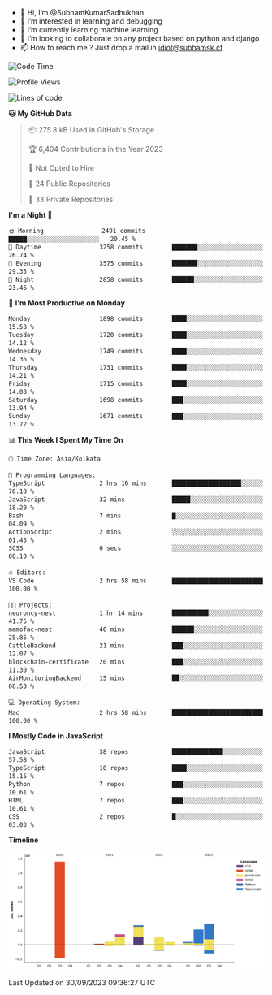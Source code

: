 - 👋 Hi, I’m @SubhamKumarSadhukhan
- 👀 I’m interested in learning and debugging
- 🌱 I’m currently learning machine learning
- 💞️ I’m looking to collaborate on any project based on python and django
- 📫 How to reach me ?
      Just drop a mail in idiot@subhamsk.cf

<!---
SubhamKumarSadhukhan/SubhamKumarSadhukhan is a ✨ special ✨ repository because its `README.md` (this file) appears on your GitHub profile.
You can click the Preview link to take a look at your changes.
--->


<!--START_SECTION:waka-->
![Code Time](http://img.shields.io/badge/Code%20Time-1%2C582%20hrs%2017%20mins-blue)

![Profile Views](http://img.shields.io/badge/Profile%20Views-20-blue)

![Lines of code](https://img.shields.io/badge/From%20Hello%20World%20I%27ve%20Written-2.3%20million%20lines%20of%20code-blue)

**🐱 My GitHub Data** 

> 📦 275.8 kB Used in GitHub's Storage 
 > 
> 🏆 6,404 Contributions in the Year 2023
 > 
> 🚫 Not Opted to Hire
 > 
> 📜 24 Public Repositories 
 > 
> 🔑 33 Private Repositories 
 > 
**I'm a Night 🦉** 

```text
🌞 Morning                2491 commits        █████░░░░░░░░░░░░░░░░░░░░   20.45 % 
🌆 Daytime                3258 commits        ███████░░░░░░░░░░░░░░░░░░   26.74 % 
🌃 Evening                3575 commits        ███████░░░░░░░░░░░░░░░░░░   29.35 % 
🌙 Night                  2858 commits        ██████░░░░░░░░░░░░░░░░░░░   23.46 % 
```
📅 **I'm Most Productive on Monday** 

```text
Monday                   1898 commits        ████░░░░░░░░░░░░░░░░░░░░░   15.58 % 
Tuesday                  1720 commits        ████░░░░░░░░░░░░░░░░░░░░░   14.12 % 
Wednesday                1749 commits        ████░░░░░░░░░░░░░░░░░░░░░   14.36 % 
Thursday                 1731 commits        ████░░░░░░░░░░░░░░░░░░░░░   14.21 % 
Friday                   1715 commits        ████░░░░░░░░░░░░░░░░░░░░░   14.08 % 
Saturday                 1698 commits        ███░░░░░░░░░░░░░░░░░░░░░░   13.94 % 
Sunday                   1671 commits        ███░░░░░░░░░░░░░░░░░░░░░░   13.72 % 
```


📊 **This Week I Spent My Time On** 

```text
🕑︎ Time Zone: Asia/Kolkata

💬 Programming Languages: 
TypeScript               2 hrs 16 mins       ███████████████████░░░░░░   76.18 % 
JavaScript               32 mins             █████░░░░░░░░░░░░░░░░░░░░   18.20 % 
Bash                     7 mins              █░░░░░░░░░░░░░░░░░░░░░░░░   04.09 % 
ActionScript             2 mins              ░░░░░░░░░░░░░░░░░░░░░░░░░   01.43 % 
SCSS                     0 secs              ░░░░░░░░░░░░░░░░░░░░░░░░░   00.10 % 

🔥 Editors: 
VS Code                  2 hrs 58 mins       █████████████████████████   100.00 % 

🐱‍💻 Projects: 
neuroncy-nest            1 hr 14 mins        ██████████░░░░░░░░░░░░░░░   41.75 % 
memofac-nest             46 mins             ██████░░░░░░░░░░░░░░░░░░░   25.85 % 
CattleBackend            21 mins             ███░░░░░░░░░░░░░░░░░░░░░░   12.07 % 
blockchain-certificate   20 mins             ███░░░░░░░░░░░░░░░░░░░░░░   11.30 % 
AirMonitoringBackend     15 mins             ██░░░░░░░░░░░░░░░░░░░░░░░   08.53 % 

💻 Operating System: 
Mac                      2 hrs 58 mins       █████████████████████████   100.00 % 
```

**I Mostly Code in JavaScript** 

```text
JavaScript               38 repos            ██████████████░░░░░░░░░░░   57.58 % 
TypeScript               10 repos            ████░░░░░░░░░░░░░░░░░░░░░   15.15 % 
Python                   7 repos             ███░░░░░░░░░░░░░░░░░░░░░░   10.61 % 
HTML                     7 repos             ███░░░░░░░░░░░░░░░░░░░░░░   10.61 % 
CSS                      2 repos             █░░░░░░░░░░░░░░░░░░░░░░░░   03.03 % 
```



**Timeline**

![Lines of Code chart](https://raw.githubusercontent.com/SubhamKumarSadhukhan/SubhamKumarSadhukhan/main/assets/bar_graph.png)


 Last Updated on 30/09/2023 09:36:27 UTC
<!--END_SECTION:waka-->
